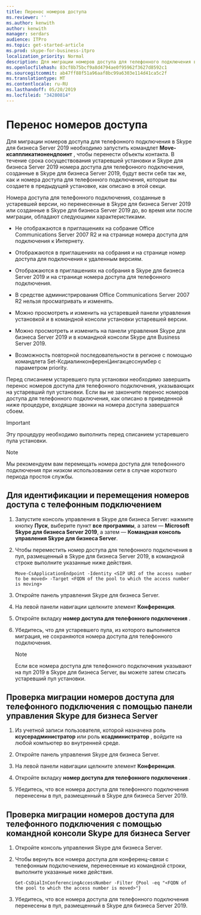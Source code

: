 ```yaml
---
title: Перенос номеров доступа
ms.reviewer: ''
ms.author: kenwith
author: kenwith
manager: serdars
audience: ITPro
ms.topic: get-started-article
ms.prod: skype-for-business-itpro
localization_priority: Normal
description: Для миграции номеров доступа для телефонного подключения в Skype для бизнеса Server 2019 необходимо запустить командлет Move-Ксаппликатионендпоинт, чтобы перенести объекты контакта. В течение срока сосуществования устаревшей установки и Skype для бизнеса Server 2019 номера доступа для телефонного подключения, созданные в Skype для бизнеса Server 2019, будут вести себя так же, как и номера доступа для телефонного подключения, которые вы создаете в предыдущей установке, как описано в этой секци.
ms.openlocfilehash: 83cf8b75bcf9a8d4794ae0f95962f3627d8592c1
ms.sourcegitcommit: ab47ff88f51a96aaf8bc99a6303e114d41ca5c2f
ms.translationtype: MT
ms.contentlocale: ru-RU
ms.lasthandoff: 05/20/2019
ms.locfileid: "34280814"
---
```

# <a name="migrate-dial-in-access-numbers"></a>Перенос номеров доступа

Для миграции номеров доступа для телефонного подключения в Skype для бизнеса Server 2019 необходимо запустить командлет **Move-ксаппликатионендпоинт** , чтобы перенести объекты контакта. В течение срока сосуществования устаревшей установки и Skype для бизнеса Server 2019 номера доступа для телефонного подключения, созданные в Skype для бизнеса Server 2019, будут вести себя так же, как и номера доступа для телефонного подключения, которые вы создаете в предыдущей установке, как описано в этой секци. 

Номера доступа для телефонного подключения, созданные в устаревшей версии, но перенесенные в Skype для бизнеса Server 2019 или созданные в Skype для бизнеса Server 2019 до, во время или после миграции, обладают следующими характеристиками.

- Не отображаются в приглашениях на собрание Office Communications Server 2007 R2 и на странице номера доступа для подключения к Интернету.

- Отображаются в приглашениях на собрания и на странице номер доступа для подключения к удаленным версиям.

- Отображаются в приглашениях на собрания в Skype для бизнеса Server 2019 и на странице номера доступа для телефонного подключения.

- В средстве администрирования Office Communications Server 2007 R2 нельзя просматривать и изменять.

- Можно просмотреть и изменить на устаревшей панели управления установкой и в командной консоли установки устаревшей версии.

- Можно просмотреть и изменить на панели управления Skype для бизнеса Server 2019 и в командной консоли Skype для Business Server 2019.

- Возможность повторной последовательности в регионе с помощью командлета Set-КсдиалинконференЦингакцесснумбер с параметром priority.

Перед списанием устаревшего пула установки необходимо завершить перенос номеров доступа для телефонного подключения, указывающих на устаревший пул установки. Если вы не закончите перенос номеров доступа для телефонного подключения, как описано в приведенной ниже процедуре, входящие звонки на номера доступа завершатся сбоем.

> [!IMPORTANT]
> Эту процедуру необходимо выполнить перед списанием устаревшего пула установки. 

> [!NOTE]
> Мы рекомендуем вам перемещать номера доступа для телефонного подключения при низком использовании сети в случае короткого периода простоя службы. 

## <a name="to-identify-and-move-dial-in-access-numbers"></a>Для идентификации и перемещения номеров доступа с телефонным подключением

1. Запустите консоль управления в Skype для бизнеса Server: нажмите кнопку **Пуск**, выберите пункт **все программы**, а затем — **Microsoft Skype для бизнеса Server 2019**, а затем — **Командная консоль управления Skype для бизнеса Server**.

2. Чтобы переместить номер доступа для телефонного подключения в пул, размещенный в Skype для бизнеса Server 2019, в командной строке выполните указанные ниже действия. 

   ```
   Move-CsApplicationEndpoint -Identity <SIP URI of the access number to be moved> -Target <FQDN of the pool to which the access number is moving>
   ```

3. Откройте панель управления Skype для бизнеса Server.

4. На левой панели навигации щелкните элемент **Конференция**.

5. Откройте вкладку **номер доступа для телефонного подключения** . 

6. Убедитесь, что для устаревшего пула, из которого выполняется миграция, не сохраняются номера доступа для телефонного подключения.

    > [!NOTE]
    > Если все номера доступа для телефонного подключения указывают на пул 2019 в Skype для бизнеса Server, вы можете затем списать устаревший пул установки. 

## <a name="verify-the-dial-in-access-number-migration-using-skype-for-business-server-control-panel"></a>Проверка миграции номеров доступа для телефонного подключения с помощью панели управления Skype для бизнеса Server

1. Из учетной записи пользователя, которой назначена роль **ксусерадминистратор** или роль **ксадминистратор** , войдите на любой компьютер во внутренней среде. 

2. Откройте панель управления Skype для бизнеса Server.

3. На левой панели навигации щелкните элемент **Конференция**.

4. Откройте вкладку **номер доступа для телефонного подключения** . 

5. Убедитесь, что все номера доступа для телефонного подключения перенесены в пул, размещенный в Skype для бизнеса Server 2019.

## <a name="verify-the-dial-in-access-number-migration-using-skype-for-business-server-management-shell"></a>Проверка миграции номеров доступа для телефонного подключения с помощью командной консоли Skype для бизнеса Server

1. Откройте консоль управления Skype для бизнеса Server.

2. Чтобы вернуть все номера доступа для конференц-связи с телефонным подключением, перенесенные из командной строки, выполните указанные ниже действия.

   ```
   Get-CsDialInConferencingAccessNumber -Filter {Pool -eq "<FQDN of the pool to which the access number is moved>"}
   ```

3. Убедитесь, что все номера доступа для телефонного подключения перенесены в пул, размещенный в Skype для бизнеса Server 2019.


